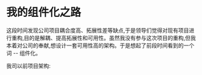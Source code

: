 # 我的组件化之路

这段时间发现公司项目耦合度高、拓展性差等缺点,于是领导们觉得对现有项目进行重构,目的是解耦、提高拓展性和可用性。虽然我没有参与这次项目的重构,但我本着对公司的奉献,想设计一套可用性高的架构。于是想起了前段时间看到的一个词 -- 组件化。

我司以前项目架构:

